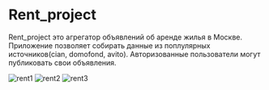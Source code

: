 # Rent_project
Rent_project это агрегатор объявлений об аренде жилья в Москве. Приложение позволяет собирать данные из поплулярных источников(cian, domofond, avito). Авторизованные пользователи могут публиковать свои объявления.



![rent1](https://user-images.githubusercontent.com/76453758/161446671-4ab37190-9924-43de-a0ee-c7e1533a5135.png)
![rent2](https://user-images.githubusercontent.com/76453758/161446675-11bcfef5-8c42-450a-aa21-a0680eb11d96.png)
![rent3](https://user-images.githubusercontent.com/76453758/161446676-3362351d-c16e-4e2b-9c17-52393646e61f.png)
